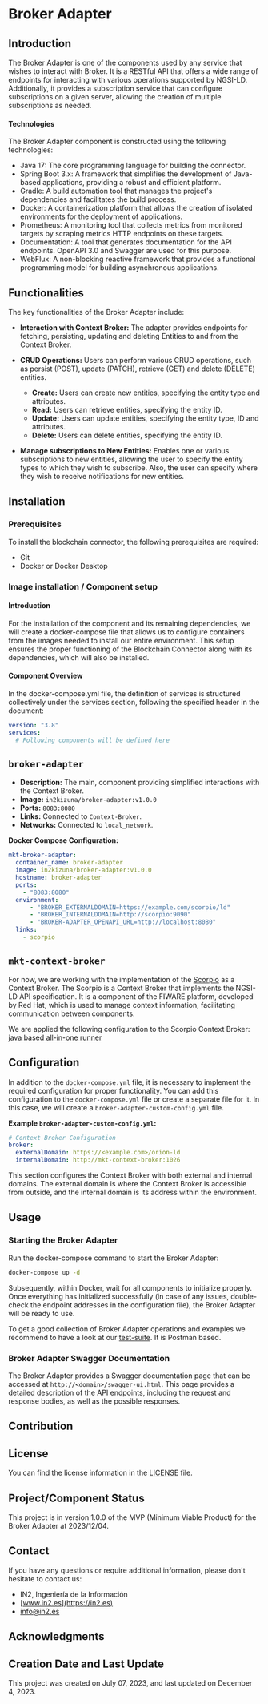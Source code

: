 # Broker Adapter

## Introduction
The Broker Adapter is one of the components used by any service that wishes to interact with Broker. It is a RESTful API that offers a wide range of endpoints for interacting with various operations supported by NGSI-LD. Additionally, it provides a subscription service that can configure subscriptions on a given server, allowing the creation of multiple subscriptions as needed.


#### Technologies
The Broker Adapter component is constructed using the following technologies:

- Java 17: The core programming language for building the connector.
- Spring Boot 3.x: A framework that simplifies the development of Java-based applications, providing a robust and efficient platform.
- Gradle: A build automation tool that manages the project's dependencies and facilitates the build process.
- Docker: A containerization platform that allows the creation of isolated environments for the deployment of applications.
- Prometheus: A monitoring tool that collects metrics from monitored targets by scraping metrics HTTP endpoints on these targets.
- Documentation: A tool that generates documentation for the API endpoints. OpenAPI 3.0 and Swagger are used for this purpose.
- WebFlux: A non-blocking reactive framework that provides a functional programming model for building asynchronous applications.

## Functionalities
The key functionalities of the Broker Adapter include:

- **Interaction with Context Broker:** The adapter provides endpoints for fetching, persisting, updating and deleting Entities to and from the Context Broker.

- **CRUD Operations:** Users can perform various CRUD operations, such as persist (POST), update (PATCH), retrieve (GET) and delete (DELETE) entities.
  - **Create:** Users can create new entities, specifying the entity type and attributes.
  - **Read:** Users can retrieve entities, specifying the entity ID.
  - **Update:** Users can update entities, specifying the entity type, ID and attributes.
  - **Delete:** Users can delete entities, specifying the entity ID.

- **Manage subscriptions to New Entities:** Enables one or various subscriptions to new entities, allowing the user to specify the entity types to which they wish to subscribe. Also, the user can specify where they wish to receive notifications for new entities.

## Installation

### Prerequisites
To install the blockchain connector, the following prerequisites are required:

- Git
- Docker or Docker Desktop

### Image installation / Component setup

#### Introduction

For the installation of the component and its remaining dependencies, we will create a docker-compose file that allows us to configure containers from the images needed to install our entire environment. This setup ensures the proper functioning of the Blockchain Connector along with its dependencies, which will also be installed.


#### Component Overview

In the docker-compose.yml file, the definition of services is structured collectively under the services section, following the specified header in the document:

```yaml
version: "3.8"
services:
  # Following components will be defined here
```

## `broker-adapter`
- **Description:** The main, component providing simplified interactions with the Context Broker.
- **Image:** `in2kizuna/broker-adapter:v1.0.0`
- **Ports:** `8083:8080`
- **Links:** Connected to `Context-Broker`.
- **Networks:** Connected to `local_network`.

**Docker Compose Configuration:**
```yaml
mkt-broker-adapter:
  container_name: broker-adapter
  image: in2kizuna/broker-adapter:v1.0.0
  hostname: broker-adapter
  ports:
    - "8083:8080"
  environment:
      - "BROKER_EXTERNALDOMAIN=https://example.com/scorpio/ld"
      - "BROKER_INTERNALDOMAIN=http://scorpio:9090"
      - "BROKER-ADAPTER_OPENAPI_URL=http://localhost:8080"
  links:
    - scorpio
```

## `mkt-context-broker`
For now, we are working with the implementation of the [Scorpio](https://github.com/ScorpioBroker/ScorpioBroker) as a Context Broker. The Scorpio is a Context Broker that implements the NGSI-LD API specification. It is a component of the FIWARE platform, developed by Red Hat, which is used to manage context information, facilitating communication between components.

We are applied the following configuration to the Scorpio Context Broker: [java based all-in-one runner](https://raw.githubusercontent.com/ScorpioBroker/ScorpioBroker/development-quarkus/compose-files/docker-compose-java-aaio-kafka.yml)

## Configuration
In addition to the `docker-compose.yml` file, it is necessary to implement the required configuration for proper functionality. You can add this configuration to the `docker-compose.yml` file or create a separate file for it. In this case, we will create a `broker-adapter-custom-config.yml` file.

**Example `broker-adapter-custom-config.yml`:**

```yaml
# Context Broker Configuration
broker:
  externalDomain: https://<example.com>/orion-ld
  internalDomain: http://mkt-context-broker:1026
```
This section configures the Context Broker with both external and internal domains. The external domain is where the Context Broker is accessible from outside, and the internal domain is its address within the environment.

## Usage

### Starting the Broker Adapter
Run the docker-compose command to start the Broker Adapter:
``` bash
docker-compose up -d
```

Subsequently, within Docker, wait for all components to initialize properly. Once everything has initialized successfully (in case of any issues, double-check the endpoint addresses in the configuration file), the Broker Adapter will be ready to use.

To get a good collection of Broker Adapter operations and examples we recommend to have a look at our [test-suite](tests/api-test.json). It is Postman based.

### Broker Adapter Swagger Documentation

The Broker Adapter provides a Swagger documentation page that can be accessed at `http://<domain>/swagger-ui.html`. This page provides a detailed description of the API endpoints, including the request and response bodies, as well as the possible responses.

## Contribution

## License

You can find the license information in the [LICENSE](LICENSE.md) file.

## Project/Component Status
This project is in version 1.0.0 of the MVP (Minimum Viable Product) for the Broker Adapter at 2023/12/04.

## Contact

If you have any questions or require additional information, please don't hesitate to contact us:

- IN2, Ingeniería de la Información
- [www.in2.es](https://in2.es) 
- [info@in2.es](mailto:info@in2.es)

## Acknowledgments


## Creation Date and Last Update
This project was created on July 07, 2023, and last updated on December 4, 2023.